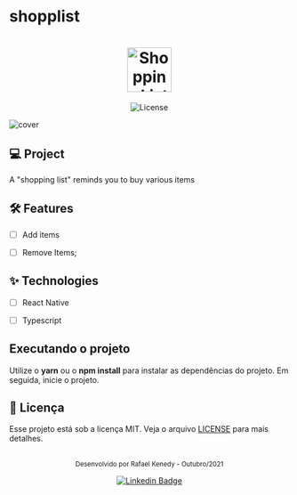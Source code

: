 # shopplist

<h1 align="center">
  <img alt="ShoppingList" height="80" title="ShoppingList" src=".github/logo.png" />
</h1>

<p align="center">
  <img alt="License" src="https://img.shields.io/static/v1?label=license&message=MIT&color=E51C44&labelColor=0A1033">


</p>

![cover](.github/cover.png?style=flat)

## 💻 Project
A "shopping list" reminds you to buy various items

## :hammer_and_wrench: Features 

-   [ ] Add items
-   [ ] Remove Items;


## ✨ Technologies 

-   [ ] React Native
-   [ ] Typescript


## Executando o projeto

Utilize o **yarn** ou o **npm install** para instalar as dependências do projeto.
Em seguida, inicie o projeto.


## 📄 Licença

Esse projeto está sob a licença MIT. Veja o arquivo [LICENSE](LICENSE.md) para mais detalhes.

<br />

<div align="center">
  <small>Desenvolvido por Rafael Kenedy - Outubro/2021</small>

  [![Linkedin Badge](https://img.shields.io/badge/-Rafael%20Kenedy-6633cc?style=flat-square&logo=Linkedin&logoColor=white&link=https://www.linkedin.com/in/rafael-kenedy-da-silva-alves-692973160/)](https://www.linkedin.com/in/rafael-kenedy-da-silva-alves-692973160/) 
</div>
